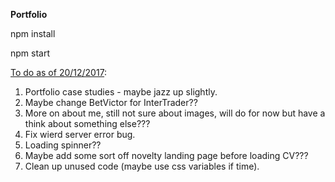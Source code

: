 <strong>Portfolio</strong>


npm install


npm start


<u>To do as of 20/12/2017</u>:

1. Portfolio case studies - maybe jazz up slightly.
2. Maybe change BetVictor for InterTrader??
3. More on about me, still not sure about images, will do for now but have a think about something else???
4. Fix wierd server error bug. 
5. Loading spinner??
6. Maybe add some sort off novelty landing page before loading CV???
7. Clean up unused code (maybe use css variables if time).
